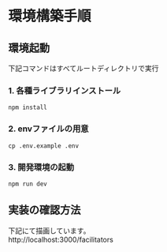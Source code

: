 # 環境構築手順

## 環境起動
下記コマンドはすべてルートディレクトリで実行
### 1. 各種ライブラリインストール
``` 
npm install
```

### 2. envファイルの用意
```
cp .env.example .env
```

### 3. 開発環境の起動
```
npm run dev
```

## 実装の確認方法
下記にて描画しています。<br />
http://localhost:3000/facilitators